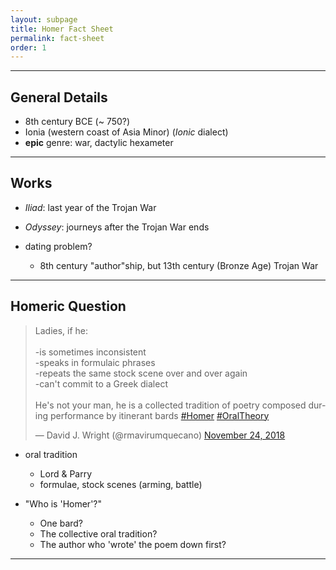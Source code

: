 ```yaml
---
layout: subpage
title: Homer Fact Sheet
permalink: fact-sheet
order: 1
---
```


***

## General Details

* 8th century BCE (~ 750?)
* Ionia (western coast of Asia Minor) (*Ionic* dialect)
* **epic** genre: war, dactylic hexameter

***

## Works

* *Iliad*: last year of the Trojan War
* *Odyssey*: journeys after the Trojan War ends

* dating problem?
  * 8th century "author"ship, but 13th century (Bronze Age) Trojan War


***

## Homeric Question

<blockquote class="twitter-tweet"><p lang="en" dir="ltr">Ladies, if he:<br><br>-is sometimes inconsistent <br>-speaks in formulaic phrases<br>-repeats the same stock scene over and over again<br>-can&#39;t commit to a Greek dialect<br><br>He&#39;s not your man, he is a collected tradition of poetry composed during performance by itinerant bards <a href="https://twitter.com/hashtag/Homer?src=hash&amp;ref_src=twsrc%5Etfw">#Homer</a> <a href="https://twitter.com/hashtag/OralTheory?src=hash&amp;ref_src=twsrc%5Etfw">#OralTheory</a></p>&mdash; David J. Wright (@rmavirumquecano) <a href="https://twitter.com/rmavirumquecano/status/1066346208745189378?ref_src=twsrc%5Etfw">November 24, 2018</a></blockquote> <script async src="https://platform.twitter.com/widgets.js" charset="utf-8"></script>

* oral tradition
  * Lord & Parry
  * formulae, stock scenes (arming, battle)

* "Who is 'Homer'?"
  * One bard?
  * The collective oral tradition?
  * The author who 'wrote' the poem down first?

***
